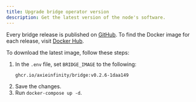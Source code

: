 ```yaml
---
title: Upgrade bridge operator version
description: Get the latest version of the node's software.
---
```


Every bridge release is published on
[GitHub](https://github.com/axieinfinity/bridge-v2/releases). To find the Docker
image for each release, visit
[Docker Hub](https://hub.docker.com/r/axieinfinity/bridge/tags).

To download the latest image, follow these steps:

1. In the `.env` file, set `BRIDGE_IMAGE` to the following:
    ```
    ghcr.io/axieinfinity/bridge:v0.2.6-1daa149
    ```
2. Save the changes.
3. Run `docker-compose up -d`.
